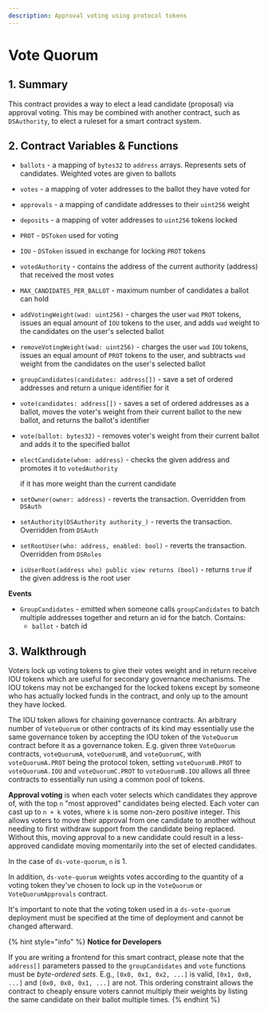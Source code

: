 ```yaml
---
description: Approval voting using protocol tokens
---
```


# Vote Quorum

## 1. Summary <a id="1-introduction-summary"></a>

This contract provides a way to elect a lead candidate \(proposal\) via approval voting. This may be combined with another contract, such as `DSAuthority`, to elect a ruleset for a smart contract system.

## 2. Contract Variables & Functions

* `ballots` - a mapping of `bytes32` to `address` arrays. Represents sets of candidates. Weighted votes are given to ballots
* `votes` - a mapping of voter addresses to the ballot they have voted for
* `approvals` - a mapping of candidate addresses to their `uint256` weight
* `deposits` - a mapping of voter addresses to `uint256` tokens locked
* `PROT` - `DSToken` used for voting
* `IOU` - `DSToken` issued in exchange for locking `PROT` tokens
* `votedAuthority` - contains the address of the current authority \(address\) that received the most votes
* `MAX_CANDIDATES_PER_BALLOT` - maximum number of candidates a ballot can hold
* `addVotingWeight(wad: uint256)` - charges the user `wad` `PROT` tokens, issues an equal amount of `IOU` tokens to the user, and adds `wad` weight to the candidates on the user's selected ballot
* `removeVotingWeight(wad: uint256)` - charges the user `wad` `IOU` tokens, issues an equal amount of `PROT` tokens to the user, and subtracts `wad` weight from the candidates on the user's selected ballot
* `groupCandidates(candidates: address[])` - save a set of ordered addresses and return a unique identifier for it
* `vote(candidates: address[])` - saves a set of ordered addresses as a ballot, moves the voter's weight from their current ballot to the new ballot, and returns the ballot's identifier
* `vote(ballot: bytes32)` - removes voter's weight from their current ballot and adds it to the specified ballot
* `electCandidate(whom: address)` - checks the given address and promotes it to `votedAuthority`

   if it has more weight than the current candidate

* `setOwner(owner: address)` - reverts the transaction. Overridden from `DSAuth`
* `setAuthority(DSAuthority authority_)` - reverts the transaction. Overridden from `DSAuth`
* `setRootUser(who: address, enabled: bool)` - reverts the transaction. Overridden from `DSRoles`
* `isUserRoot(address who) public view returns (bool)` - returns `true` if the given address is the root user

**Events**

* `GroupCandidates` - emitted when someone calls `groupCandidates` to batch multiple addresses together and return an id for the batch. Contains:
  * `ballot` - batch id

## 3. Walkthrough <a id="2-contract-details"></a>

Voters lock up voting tokens to give their votes weight and in return receive IOU tokens which are useful for secondary governance mechanisms. The IOU tokens may not be exchanged for the locked tokens except by someone who has actually locked funds in the contract, and only up to the amount they have locked.

The IOU token allows for chaining governance contracts. An arbitrary number of `VoteQuorum` or other contracts of its kind may essentially use the same governance token by accepting the IOU token of the `VoteQuorum` contract before it as a governance token. E.g. given three `VoteQuorum` contracts, `voteQuorumA`, `voteQuorumB`, and `voteQuorumC`, with `voteQuorumA.PROT` being the protocol token, setting `voteQuorumB.PROT` to `voteQuorumA.IOU` and `voteQuorumC.PROT` to `voteQuorumB.IOU` allows all three contracts to essentially run using a common pool of tokens.

**Approval voting** is when each voter selects which candidates they approve of, with the top `n` "most approved" candidates being elected. Each voter can cast up to `n + k` votes, where `k` is some non-zero positive integer. This allows voters to move their approval from one candidate to another without needing to first withdraw support from the candidate being replaced. Without this, moving approval to a new candidate could result in a less-approved candidate moving momentarily into the set of elected candidates.

In the case of `ds-vote-quorum`, `n` is 1.

In addition, `ds-vote-quorum` weights votes according to the quantity of a voting token they've chosen to lock up in the `VoteQuorum` or `VoteQuorumApprovals` contract.

It's important to note that the voting token used in a `ds-vote-quorum` deployment must be specified at the time of deployment and cannot be changed afterward.

{% hint style="info" %}
**Notice for Developers**

If you are writing a frontend for this smart contract, please note that the `address[]` parameters passed to the `groupCandidates` and `vote` functions must be _byte-ordered sets_. E.g., `[0x0, 0x1, 0x2, ...]` is valid, `[0x1, 0x0, ...]` and `[0x0, 0x0, 0x1, ...]` are not. This ordering constraint allows the contract to cheaply ensure voters cannot multiply their weights by listing the same candidate on their ballot multiple times.
{% endhint %}

